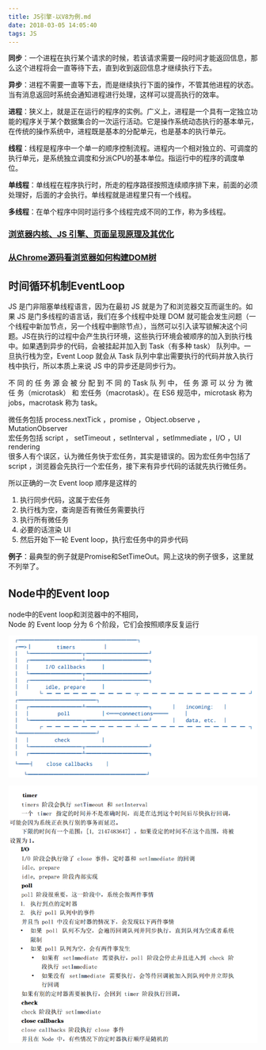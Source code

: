 ```yaml
---
title: JS引擎-以V8为例.md
date: 2018-03-05 14:05:40
tags: JS
---
```


**同步**：一个进程在执行某个请求的时候，若该请求需要一段时间才能返回信息，那么这个进程将会一直等待下去，直到收到返回信息才继续执行下去。

**异步**：进程不需要一直等下去，而是继续执行下面的操作，不管其他进程的状态。当有消息返回时系统会通知进程进行处理，这样可以提高执行的效率。

**进程**：狭义上，就是正在运行的程序的实例。广义上，进程是一个具有一定独立功能的程序关于某个数据集合的一次运行活动。它是操作系统动态执行的基本单元，在传统的操作系统中，进程既是基本的分配单元，也是基本的执行单元。

**线程**：线程是程序中一个单一的顺序控制流程。进程内一个相对独立的、可调度的执行单元，是系统独立调度和分派CPU的基本单位。指运行中的程序的调度单位。

**单线程**：单线程在程序执行时，所走的程序路径按照连续顺序排下来，前面的必须处理好，后面的才会执行。单线程就是进程里只有一个线程。

**多线程**：在单个程序中同时运行多个线程完成不同的工作，称为多线程。


### [浏览器内核、JS 引擎、页面呈现原理及其优化](https://www.zybuluo.com/yangfch3/note/671516)

### [从Chrome源码看浏览器如何构建DOM树](https://zhuanlan.zhihu.com/p/24911872?refer=dreawer)


## 时间循环机制EventLoop

JS 是门非阻塞单线程语言，因为在最初 JS 就是为了和浏览器交互而诞生的。如果 JS 是门多线程的语言话，我们在多个线程中处理 DOM 就可能会发生问题（一个线程中新加节点，另一个线程中删除节点），当然可以引入读写锁解决这个问题。JS在执行的过程中会产生执行环境，这些执行环境会被顺序的加入到执行栈中。如果遇到异步的代码，会被挂起并加入到 Task（有多种 task） 队列中。一旦执行栈为空，Event Loop 就会从 Task 队列中拿出需要执行的代码并放入执行栈中执行，所以本质上来说 JS 中的异步还是同步行为。


不 同 的 任 务 源 会 被 分 配 到 不 同 的 Task 队 列 中， 任 务 源 可 以 分 为 微 任 务（microtask） 和 宏任务（macrotask）。在 ES6 规范中，microtask 称为 jobs，macrotask 称为 task。


微任务包括 process.nextTick ，promise ，Object.observe ，MutationObserver  
宏任务包括 script ， setTimeout ，setInterval ，setImmediate ，I/O ，UI  
rendering  
很多人有个误区，认为微任务快于宏任务，其实是错误的。因为宏任务中包括了script ，浏览器会先执行一个宏任务，接下来有异步代码的话就先执行微任务。

所以正确的一次 Event loop 顺序是这样的

1. 执行同步代码，这属于宏任务
2. 执行栈为空，查询是否有微任务需要执行
3. 执行所有微任务
4. 必要的话渲染 UI
5. 然后开始下一轮 Event loop，执行宏任务中的异步代码

**例子**：最典型的例子就是Promise和SetTimeOut。网上这块的例子很多，这里就不列举了。



## Node中的Event loop

node中的Event loop和浏览器中的不相同，  
Node 的 Event loop 分为 6 个阶段，它们会按照顺序反复运行


![](../assets/EventLoop.png)


![](../assets/loop1.png)